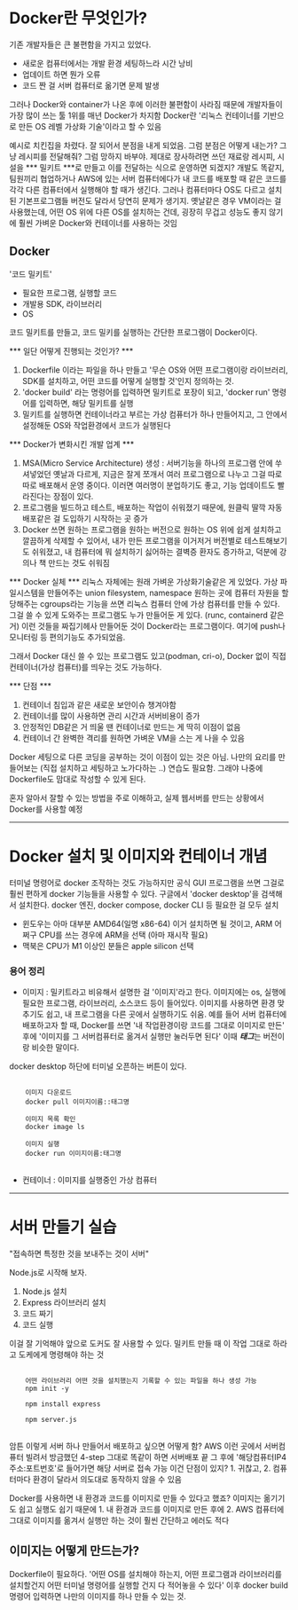 
# Docker란 무엇인가?


기존 개발자들은 큰 불편함을 가지고 있었다.
- 새로운 컴퓨터에서는 개발 환경 세팅하느라 시간 낭비
- 업데이트 하면 뭔가 오류
- 코드 짠 걸 서버 컴퓨터로 옮기면 문제 발생

그러나 Docker와 container가 나온 후에 이러한 불편함이 사라짐
때문에 개발자들이 가장 많이 쓰는 툴 1위를 매년 Docker가 차지함
Docker란 '리눅스 컨테이너를 기반으로 만든 OS 레벨 가상화 기술'이라고 할 수 있음


예시로 치킨집을 차렸다. 잘 되어서 분점을 내게 되었음.
그럼 분점은 어떻게 내는가? 그냥 레시피를 전달해줘? 그럼 망하지 바부야.
제대로 장사하려면 쓰던 재료랑 레시피, 시설을 *** 밀키트 ***로 만들고
이를 전달하는 식으로 운영하면 되겠지?
개발도 똑같지, 팀원끼리 협업하거나 AWS에 있는 서버 컴퓨터에다가 내 코드를 배포할 때
같은 코드를 각각 다른 컴퓨터에서 실행해야 할 때가 생긴다. 그러나 컴퓨터마다 OS도 다르고 설치된 기본프로그램들 버전도 달라서 당연히 문제가 생기지.
옛날같은 경우 VM이라는 걸 사용했는데, 어떤 OS 위에 다른 OS를 설치하는 건데, 굉장히 무겁고 성능도 좋지 않기에 훨씬 가벼운 Docker와 컨테이너를 사용하는 것임

## Docker

'코드 밀키트'
- 필요한 프로그램, 실행할 코드
- 개발용 SDK, 라이브러리
- OS

코드 밀키트를 만들고, 코드 밀키를 실행하는 간단한 프로그램이 Docker이다.

*** 일단 어떻게 진행되는 것인가? ***
1. Dockerfile 이라는 파일을 하나 만들고 '무슨 OS와 어떤 프로그램이랑 라이브러리, SDK를 설치하고, 어떤 코드를 어떻게 실행할 것'인지 정의하는 것.
2. 'docker build' 라는 명령어를 입력하면 밀키트로 포장이 되고, 'docker run' 명령어를 입력하면, 해당 밀키트를 실행
3. 밀키트를 실행하면 컨테이너라고 부르는 가상 컴퓨터가 하나 만들어지고, 그 안에서 설정해둔 OS와 작업환경에서 코드가 실행된다


*** Docker가 변화시킨 개발 업계 ***
1. MSA(Micro Service Architecture) 생성 : 서버기능을 하나의 프로그램 안에 쑤셔넣었던 옛날과 다르게, 지금은 잘게 쪼개서 여러 프로그램으로 나누고 그걸 따로따로 배포해서 운영 중이다. 이러면 여러명이 분업하기도 좋고, 기능 업데이트도 빨라진다는 장점이 있다.
2. 프로그램을 빌드하고 테스트, 배포하는 작업이 쉬워졌기 때문에, 원클릭 딸깍 자동 배포같은 걸 도입하기 시작하는 곳 증가
3. Docker 쓰면 원하는 프로그램을 원하는 버전으로 원하는 OS 위에 쉽게 설치하고 깔끔하게 삭제할 수 있어서, 내가 만든 프로그램을 이거저거 버전별로 테스트해보기도 쉬워졌고, 내 컴퓨터에 뭐 설치하기 싫어하는 결벽증 환자도 증가하고, 덕분에 강의나 책 만드는 것도 쉬워짐


*** Docker 실체 ***
리눅스 자체에는 원래 가벼운 가상화기술같은 게 있었다.
가상 파일시스템을 만들어주는 union filesystem, namespace
원하는 곳에 컴퓨터 자원을 할당해주는 cgroups라는 기능을 쓰면 리눅스 컴퓨터 안에 가상 컴퓨터를 만들 수 있다. 그걸 쓸 수 있게 도와주는 프로그램도 누가 만들어둔 게 있다. (runc, containerd 같은 거) 이런 것들을 짜집기헤사 만들어둔 것이 Docker라는 프로그램이다. 여기에 push나 모니터링 등 편의기능도 추가되었음.

그래서 Docker 대신 쓸 수 있는 프로그램도 있고(podman, cri-o), Docker 없이 직접 컨테이너(가상 컴퓨터)를 띄우는 것도 가능하다.


*** 단점 ***
1. 컨테이너 침입과 같은 새로운 보안이슈 챙겨야함
2. 컨테이너를 많이 사용하면 관리 시간과 서버비용이 증가
3. 안정적인 DB같은 거 띄울 땐 컨테이너로 만드는 게 딱히 이점이 없음
4. 컨테이너 간 완벽한 격리를 원하면 가벼운 VM을 스는 게 나을 수 있음


Docker 세팅으로 다른 코딩을 공부하는 것이 이점이 있는 것은 아님.
나만의 요리를 만들어보는 (직접 설치하고 세팅하고 노가다하는 ..) 연습도 필요함.
그래야 나중에 Dockerfile도 맘대로 작성할 수 있게 된다.

혼자 알아서 잘할 수 있는 방법을 주로 이해하고,
실제 웹서버를 만드는 상황에서 Docker를 사용할 예정


- - -


# Docker 설치 및 이미지와 컨테이너 개념

터미널 명령어로 docker 조작하는 것도 가능하지만
공식 GUI 프로그램을 쓰면 그걸로 훨씬 편하게 docker 기능들을 사용할 수 있다. 구글에서 'docker desktop'을 검색해서 설치한다. docker 엔진, docker compose, docker CLI 등 필요한 걸 모두 설치

- 윈도우는 아마 대부분 AMD64(일명 x86-64) 이거 설치하면 될 것이고, ARM 어쩌구 CPU를 쓰는 경우에 ARM을 선택 (아마 재시작 필요)
- 맥북은 CPU가 M1 이상인 분들은 apple silicon 선택


### 용어 정리

- 이미지 : 밀키트라고 비유해서 설명한 걸 '이미지'라고 한다. 이미지에는 os, 실행에 필요한 프로그램, 라이브러리, 소스코드 등이 들어있다. 이미지를 사용하면 환경 맞추기도 쉽고, 내 프로그램을 다른 곳에서 실행하기도 쉬움. 예를 들어 서버 컴퓨터에 배포하고자 할 때, Docker를 쓰면 '내 작업환경이랑 코드를 그대로 이미지로 만든' 후에 '이미지를 그 서버컴퓨터로 옮겨서 실행만 눌러두면 된다' 이때 ***태그***는 버전이랑 비슷한 말이다.

docker desktop 하단에 터미널 오픈하는 버튼이 있다.

<pre>
<code>
    이미지 다운로드
    docker pull 이미지이름::태그명 

    이미지 목록 확인
    docker image ls

    이미지 실행
    docker run 이미지이름:태그명 
</code>
</pre>

- 컨테이너 : 이미지를 실행중인 가상 컴퓨터


- - -


# 서버 만들기 실습

"접속하면 특정한 것을 보내주는 것이 서버"

Node.js로 시작해 보자.
1. Node.js 설치
2. Express 라이브러리 설치
3. 코드 짜기
4. 코드 실행

이걸 잘 기억해야 앞으로 도커도 잘 사용할 수 있다.
밀키트 만들 때 이 작업 그대로 하라고 도케에게 명령해야 하는 것


<pre>
<code>
    어떤 라이브러리 어떤 것을 설치했는지 기록할 수 있는 파일을 하나 생성 가능
    npm init -y

    npm install express

    npm server.js
</code>
</pre>



암튼 이렇게 서버 하나 만들어서 배포하고 싶으면 어떻게 함?
AWS 이런 곳에서 서버컴퓨터 빌려서 방금했던 4-step 그대로 똑같이 하면 서버배포 끝
그 후에 '해당컴퓨터IP4주소:포트번호'로 들어가면 해당 서버로 접속 가능
이건 단점이 있지? 1. 귀찮고, 2. 컴퓨터마다 환경이 달라서 의도대로 동작하지 않을 수 있음

Docker를 사용하면 내 환경과 코드를 이미지로 만들 수 있다고 했죠? 이미지는 옮기기도 쉽고 실행도 쉽기 때문에 1. 내 환경과 코드를 이미지로 만든 후에 2. AWS 컴퓨터에 그대로 이미지를 옮겨서 실행만 하는 것이 훨씬 간단하고 에러도 적다


## 이미지는 어떻게 만드는가?
Dockerfile이 필요하다. '어떤 OS를 설치해야 하는지, 어떤 프로그램과 라이브러리를 설치할건지 어떤 터미널 명령어를 실행할 건지 다 적어놓을 수 있다' 이후 docker build 명령어 입력하면 나만의 이미지를 하나 만들 수 있는 것.
